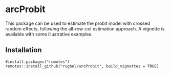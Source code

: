 # arcProbit
This package can be used to estimate the probit model with crossed random effects, following the all-row-col estimation approach. 
A vignette is available with some illustrative examples.

## Installation
``` 
#install.packages("remotes")
remotes::install_github("rugbel/arcProbit", build_vignettes = TRUE)
```
